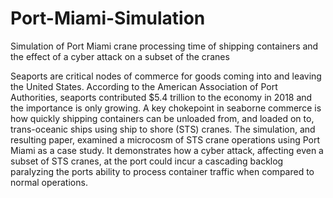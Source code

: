 # Port-Miami-Simulation
Simulation of Port Miami crane processing time of shipping containers and the effect of a cyber attack on a subset of the cranes
  
Seaports are critical nodes of commerce for goods coming into and leaving the United States.  According to the American Association of Port Authorities, seaports contributed $5.4 trillion to the economy in 2018 and the importance is only growing.  A key chokepoint in seaborne commerce is how quickly shipping containers can be unloaded from, and loaded on to, trans-oceanic ships using ship to shore (STS) cranes.  The simulation, and resulting paper, examined a microcosm of STS crane operations using Port Miami as a case study.  It demonstrates how a cyber attack, affecting even a subset of STS cranes, at the port could incur a cascading backlog paralyzing the ports ability to process container traffic when compared to normal operations.    
